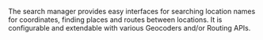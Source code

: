 The search manager provides easy interfaces for searching location names for coordinates, finding places and routes between locations. It is configurable and extendable with various Geocoders and/or Routing APIs.